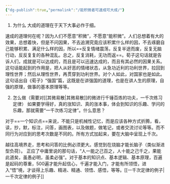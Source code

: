 ```yaml
---
{"dg-publish":true,"permalink":"/能积微者可速成可大成/"}
---
```


1. 为什么
大成的道理在于天下大事必作于细。

速成的道理何在呢？因为人们不愿意“积微”，不愿意“能积微”。人们总想着有大的效果，总想着快，但是不问因果，不去追溯究竟应该积累什么样的因，不去琢磨自己能够积累、满足什么样的因，所以==反复情绪震荡，反复半途而废，反复无脑行动，反反复复的各种混乱。总之，反复消耗，无功而返==。荀子这句话就是告诉人们，成就是可以达成的，而且是可以迅速达成的，而且有其必然的因果关系。这句话能起到的作用是，把人从好恶的情绪状态，从急功近利的功利世界，拉回到理性世界；然后从理性世界，再贯穿到功利世界。对个人如此，对国家也是如此。这句话出自《荀子》“强国”篇，这既是在讲强国的道理，也是在讲人生的原理，自强的原理，做事的基本原理等等。

2. 怎么做（需要对[[其微易散\|其微易散]]的微进行千锤百炼的功夫，一千次练习定律）
如果要学得好，真的涨知识、真的涨本事，体会到知识的乐趣、学问的乐趣，那就需要“一千次练习定律”。什么意思？

对于==一个知识点==来说，不能只是机械性记忆，而是应该各种方式折腾，看，读，抄，默，标注，问答，画图表，以及做题，做笔记，或者交流讨论等等。而不同行为对应到的思考次数是不同的。所有方式加起来，要在大脑中呈现上千次。

越往高境界走，思考和问答的比例必须更大。感觉到在烧脑才能长脑子（类似渐进型负荷）。
正应了中庸里说的那句话，“人一能之己百之，人十能之己千之，果能此道矣，虽愚必明，虽柔必强”。对于基本的知识点、基本逻辑、基本原理，百遍是起码的尊重，500遍才能升起信心，千遍才能入门，才能有所领悟，进入“悟”境，才谈得上乐趣、精进、精通、领悟、感悟，等等。[[一千次定律的例子\|一千次定律的例子]]

